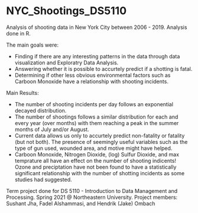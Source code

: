 # NYC_Shootings_DS5110
Analysis of shooting data in New York City between 2006 - 2019. Analysis done in R.

The main goals were: 
* Finding if there are any interesting patterns in the data through data visualization and Exploratry Data Analysis.
* Answering whether it is possible to accurtely predict if a shotting is fatal. 
* Determining if other less obvious environmental factors such as Carboon Monoxide have a relationship with shooting incidents.

Main Results: 
* The number of shooting incidents per day follows an exponential decayed distribution.
* The number of shootings follows a similar distribution for each and every year (over months) with them reaching a peak in the summer months of July and/or August.
* Current data allows us only to accurtely predict non-fatality or fatality (but not both). The presence of seemingly useful variables such as the type of gun used, wounded area, and motive might have helped. 
* Carboon Monoxide, Nitrogen Dioxide, (log) Sulfur Dioxide, and max temprature all have an effect on the number of shooting indicents! Ozone and preciptation have not been found to have a statistically significant relationship with the number of shotting incidents as some studies had suggested. 


Term project done for DS 5110 - Introduction to Data Management and Processing. Spring 2021 @ Northeastern University.
Project members: Sushant Jha, Fadel Alshammasi, and Hendrik (Jake) Ombach
